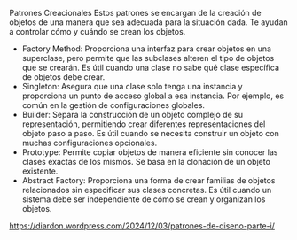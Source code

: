 Patrones Creacionales
Estos patrones se encargan de la creación de objetos de una manera que sea adecuada para la situación dada. Te ayudan a controlar cómo y cuándo se crean los objetos.

- Factory Method: Proporciona una interfaz para crear objetos en una superclase, pero permite que las subclases alteren el tipo de objetos que se crearán. Es útil cuando una clase no sabe qué clase específica de objetos debe crear.
- Singleton: Asegura que una clase solo tenga una instancia y proporciona un punto de acceso global a esa instancia. Por ejemplo, es común en la gestión de configuraciones globales.
- Builder: Separa la construcción de un objeto complejo de su representación, permitiendo crear diferentes representaciones del objeto paso a paso. Es útil cuando se necesita construir un objeto con muchas configuraciones opcionales.
- Prototype: Permite copiar objetos de manera eficiente sin conocer las clases exactas de los mismos. Se basa en la clonación de un objeto existente.
- Abstract Factory: Proporciona una forma de crear familias de objetos relacionados sin especificar sus clases concretas. Es útil cuando un sistema debe ser independiente de cómo se crean y organizan los objetos.

https://diardon.wordpress.com/2024/12/03/patrones-de-diseno-parte-i/
